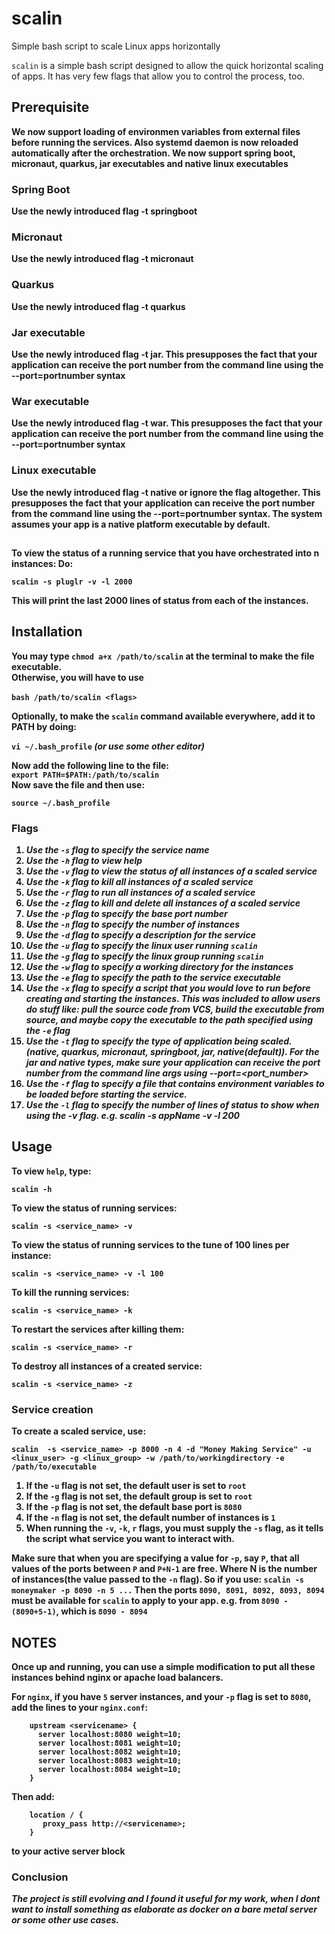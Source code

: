 # scalin
Simple bash script to scale Linux apps horizontally

`scalin` is a simple bash script designed to allow the quick horizontal scaling of apps.
It has very few flags that allow you to control the process, too.


## Prerequisite
<b>We now support loading of environmen variables from external files before running the services. Also systemd daemon is now reloaded automatically after the orchestration. 
<b>We now support spring boot, micronaut, quarkus, jar executables and native linux executables</b>

### Spring Boot
Use the newly introduced flag -t springboot
### Micronaut
Use the newly introduced flag -t micronaut
### Quarkus
Use the newly introduced flag -t quarkus
### Jar executable
Use the newly introduced flag -t jar. This presupposes the fact that your application can receive the port number from the command line using the --port=portnumber syntax
### War executable
Use the newly introduced flag -t war. This presupposes the fact that your application can receive the port number from the command line using the --port=portnumber syntax
### Linux executable
Use the newly introduced flag -t native or ignore the flag altogether. This presupposes the fact that your application can receive the port number from the command line using the --port=portnumber syntax. The system assumes your app is a native platform executable by default.

##
To view the status of a running service that you have orchestrated into n instances:
Do:
```
scalin -s pluglr -v -l 2000
```

This will print the last 2000 lines of status from each of the instances.

## Installation
You may type `chmod a+x /path/to/scalin` at the terminal to make the file executable.<br>
Otherwise, you will have to use <br><br>`bash /path/to/scalin <flags>`

Optionally, to make the `scalin` command available everywhere, add it to **PATH** by doing:

`vi ~/.bash_profile` *(or use some other editor)*

Now add the following line to the file:<br>
`export PATH=$PATH:/path/to/scalin`
<br>Now save the file and then use:

`source ~/.bash_profile`


### Flags

1. *Use the `-s` flag to specify the service name*<br>
2. *Use the `-h` flag to view help*<br>
3. *Use the `-v` flag to view the status of all instances of a scaled service*<br>
4. *Use the `-k` flag to kill all instances of a scaled service*<br>
5. *Use the `-r` flag to run all instances of a scaled service*<br>
6. *Use the `-z` flag to kill and delete all instances of a scaled service*<br>
7. *Use the `-p` flag to specify the base port number*<br>
8. *Use the `-n` flag to specify the number of instances*<br>
9. *Use the `-d` flag to specify a description for the service*<br>
10. *Use the `-u` flag to specify the linux user running `scalin`*<br>
11. *Use the `-g` flag to specify the linux group running `scalin`*<br>
12. *Use the `-w` flag to specify a working directory for the instances*<br>
13. *Use the `-e` flag to specify the path to the service executable*<br>
14. *Use the `-x` flag to specify a script that you would love to run before creating and starting the instances. This was included to allow users do stuff like: pull the source code from VCS, build the executable from source, and maybe copy the executable to the path specified using the `-e` flag*
15. *Use the `-t` flag to specify the type of application being scaled. (native, quarkus, micronaut, springboot, jar, native(default)). For the jar and native types, make sure your application can receive the port number from the command line args using --port=<port_number>*
16. *Use the `-f` flag to specify a file that contains environment variables to be loaded before starting the service.*<br>
17. *Use the `-l` flag to specify the number of lines of status to show when using the -v flag. e.g. scalin -s appName -v -l 200*


## Usage

To view `help`, type:

`scalin -h`<br>

To view the status of running services:<br>

`scalin -s <service_name> -v`<br>


To view the status of running services to the tune of 100 lines per instance:<br>

`scalin -s <service_name> -v -l 100`<br>

To kill the running services:

`scalin -s <service_name> -k`<br>

To restart the services after killing them:

`scalin -s <service_name> -r`<br>


To destroy all instances of a created service:

`scalin -s <service_name> -z`<br>


### Service creation
To create a scaled service, use:

`scalin  -s <service_name> -p 8000 -n 4 -d "Money Making Service" -u <linux_user> -g <linux_group> -w /path/to/workingdirectory -e /path/to/executable`


1. If the `-u` flag is not set, the default user is set to `root`
2. If the `-g` flag is not set, the default group is set to `root`
3. If the `-p` flag is not set, the default base port is `8080`
4. If the `-n` flag is not set, the default number of instances is `1`
5. When running the `-v`, `-k`, `r` flags, you must supply the `-s` flag, as it tells the script what service you want to interact with. 


Make sure that when you are specifying a value for `-p`, say `P`, that all values of the ports between `P` and `P+N-1` are free. Where N is the number of instances(the value passed to the `-n` flag). 
So if you use:
`scalin -s moneymaker -p 8090 -n 5 ...`
Then the ports `8090, 8091, 8092, 8093, 8094` must be available for `scalin` to apply to your app. e.g. from `8090 - (8090+5-1)`, which is `8090 - 8094`



## NOTES
Once up and running, you can use a simple modification to put all these instances behind nginx or apache load balancers.

For `nginx`, if you have `5` server instances, and your `-p` flag is set to `8080`, add the lines to your `nginx.conf`:

```nginx
    upstream <servicename> {
      server localhost:8080 weight=10;
      server localhost:8081 weight=10;
      server localhost:8082 weight=10;
      server localhost:8083 weight=10;
      server localhost:8084 weight=10;
    }
```

Then add:   
```nginx      
    location / {
       proxy_pass http://<servicename>;
    }
```       
to your active server block
### Conclusion
*The project is still evolving and I found it useful for my work, when I dont want to install something as elaborate as docker on a bare metal server or some other use cases.*